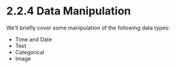 # 2.2.4 Data Manipulation

We’ll briefly cover some manipulation of the following data types:

- Time and Date
- Text
- Categorical
- Image
